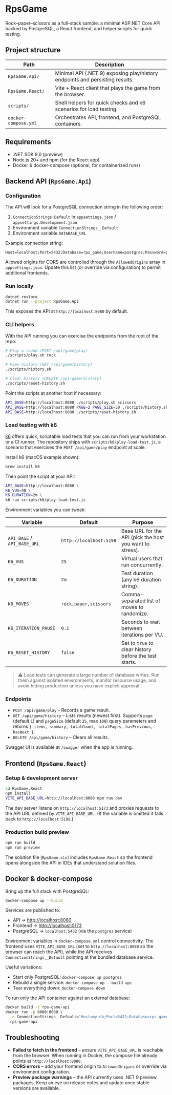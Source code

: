 # RpsGame

Rock–paper–scissors as a full-stack sample: a minimal ASP.NET Core API backed by PostgreSQL, a React frontend, and helper scripts for quick testing.

## Project structure

| Path | Description |
| --- | --- |
| `RpsGame.Api/` | Minimal API (.NET 9) exposing play/history endpoints and persisting results. |
| `RpsGame.React/` | Vite + React client that plays the game from the browser. |
| `scripts/` | Shell helpers for quick checks and k6 scenarios for load testing. |
| `docker-compose.yml` | Orchestrates API, frontend, and PostgreSQL containers. |

## Requirements

- .NET SDK 9.0 (preview)
- Node.js 20+ and npm (for the React app)
- Docker & docker-compose (optional, for containerized runs)

## Backend API (`RpsGame.Api`)

### Configuration

The API will look for a PostgreSQL connection string in the following order:

1. `ConnectionStrings:Default` in `appsettings.json` / `appsettings.Development.json`
2. Environment variable `ConnectionStrings__Default`
3. Environment variable `DATABASE_URL`

Example connection string:

```text
Host=localhost;Port=5432;Database=rps_game;Username=postgres;Password=postgres
```

Allowed origins for CORS are controlled through the `AllowedOrigins` array in `appsettings.json`. Update this list (or override via configuration) to permit additional frontends.

### Run locally

```bash
dotnet restore
dotnet run --project RpsGame.Api
```

This exposes the API at `http://localhost:8080` by default.

### CLI helpers

With the API running you can exercise the endpoints from the root of the repo:

```bash
# Play a round (POST /api/game/play)
./scripts/play.sh rock

# View history (GET /api/game/history)
./scripts/history.sh

# Clear history (DELETE /api/game/history)
./scripts/reset-history.sh
```

Point the scripts at another host if necessary:

```bash
API_BASE=http://localhost:8080 ./scripts/play.sh scissors
API_BASE=http://localhost:8080 PAGE=2 PAGE_SIZE=50 ./scripts/history.sh
API_BASE=http://localhost:8080 ./scripts/reset-history.sh
```

### Load testing with k6

[k6](https://k6.io/docs/) offers quick, scriptable load tests that you can run from your workstation or a CI runner. The repository ships with `scripts/k6/play-load-test.js`, a scenario that exercises the `POST /api/game/play` endpoint at scale.

Install k6 (macOS example shown):

```bash
brew install k6
```

Then point the script at your API:

```bash
API_BASE=http://localhost:8080 \
K6_VUS=40 \
K6_DURATION=2m \
k6 run scripts/k6/play-load-test.js
```

Environment variables you can tweak:

| Variable | Default | Purpose |
| --- | --- | --- |
| `API_BASE` / `API_BASE_URL` | `http://localhost:5198` | Base URL for the API (pick the host you want to stress). |
| `K6_VUS` | `25` | Virtual users that run concurrently. |
| `K6_DURATION` | `2m` | Test duration (any k6 duration string). |
| `K6_MOVES` | `rock,paper,scissors` | Comma-separated list of moves to randomize. |
| `K6_ITERATION_PAUSE` | `0.1` | Seconds to wait between iterations per VU. |
| `K6_RESET_HISTORY` | `false` | Set to `true` to clear history before the test starts. |

> ⚠️ Load tests can generate a large number of database writes. Run them against isolated environments, monitor resource usage, and avoid hitting production unless you have explicit approval.

### Endpoints

- `POST /api/game/play` – Records a game result.
- `GET /api/game/history` – Lists results (newest first). Supports `page` (default `1`) and `pageSize` (default `25`, max `100`) query parameters and returns `{ items, summary, totalCount, totalPages, hasPrevious, hasNext }`.
- `DELETE /api/game/history` – Clears all results.

Swagger UI is available at `/swagger` when the app is running.

## Frontend (`RpsGame.React`)

### Setup & development server

```bash
cd RpsGame.React
npm install
VITE_API_BASE_URL=http://localhost:8080 npm run dev
```

The dev server listens on `http://localhost:5173` and proxies requests to the API URL defined by `VITE_API_BASE_URL`. (If the variable is omitted it falls back to `http://localhost:5198`.)

### Production build preview

```bash
npm run build
npm run preview
```

The solution file (`RpsGame.sln`) includes `RpsGame.React` so the frontend opens alongside the API in IDEs that understand solution files.

## Docker & docker-compose

Bring up the full stack with PostgreSQL:

```bash
docker-compose up --build
```

Services are published to:

- API → <http://localhost:8080>
- Frontend → <http://localhost:5173>
- PostgreSQL → `localhost:5432` (via the `postgres` service)

Environment variables in `docker-compose.yml` control connectivity. The frontend uses `VITE_API_BASE_URL` (set to `http://localhost:8080` so the browser can reach the API), while the API receives `ConnectionStrings__Default` pointing at the bundled database service.

Useful variations:

- Start only PostgreSQL: `docker-compose up postgres`
- Rebuild a single service: `docker-compose up --build api`
- Tear everything down: `docker-compose down`

To run only the API container against an external database:

```bash
docker build -t rps-game-api .
docker run -p 8080:8080 \
  -e ConnectionStrings__Default="Host=my-db;Port=5432;Database=rps_game;Username=postgres;Password=postgres" \
  rps-game-api
```

## Troubleshooting

- **Failed to fetch in the frontend** – ensure `VITE_API_BASE_URL` is reachable from the browser. When running in Docker, the compose file already points at `http://localhost:8080`.
- **CORS errors** – add your frontend origin to `AllowedOrigins` or override via environment configuration.
- **Preview package warnings** – the API currently uses .NET 9 preview packages. Keep an eye on release notes and update once stable versions are available.
